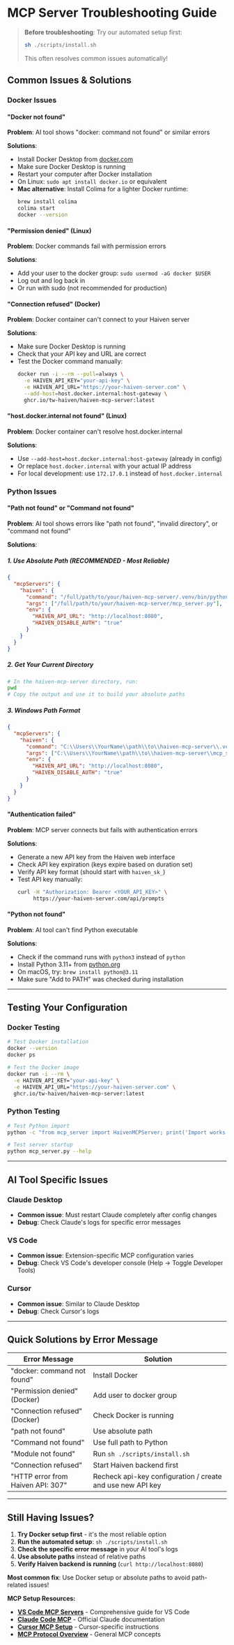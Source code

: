 # MCP Server Troubleshooting Guide

> **Before troubleshooting**: Try our automated setup first:
> ```bash
> sh ./scripts/install.sh
> ```
> This often resolves common issues automatically!

## **Common Issues & Solutions**

### **Docker Issues**

#### **"Docker not found"**
**Problem**: AI tool shows "docker: command not found" or similar errors

**Solutions**:
- Install Docker Desktop from [docker.com](https://docker.com)
- Make sure Docker Desktop is running
- Restart your computer after Docker installation
- On Linux: `sudo apt install docker.io` or equivalent
- **Mac alternative**: Install Colima for a lighter Docker runtime:
  ```bash
  brew install colima
  colima start
  docker --version
  ```

#### **"Permission denied" (Linux)**
**Problem**: Docker commands fail with permission errors

**Solutions**:
- Add your user to the docker group: `sudo usermod -aG docker $USER`
- Log out and log back in
- Or run with sudo (not recommended for production)

#### **"Connection refused" (Docker)**
**Problem**: Docker container can't connect to your Haiven server

**Solutions**:
- Make sure Docker Desktop is running
- Check that your API key and URL are correct
- Test the Docker command manually:
  ```bash
  docker run -i --rm --pull=always \
    -e HAIVEN_API_KEY="your-api-key" \
    -e HAIVEN_API_URL="https://your-haiven-server.com" \
    --add-host=host.docker.internal:host-gateway \
    ghcr.io/tw-haiven/haiven-mcp-server:latest
  ```

#### **"host.docker.internal not found" (Linux)**
**Problem**: Docker container can't resolve host.docker.internal

**Solutions**:
- Use `--add-host=host.docker.internal:host-gateway` (already in config)
- Or replace `host.docker.internal` with your actual IP address
- For local development: use `172.17.0.1` instead of `host.docker.internal`

### **Python Issues**

#### **"Path not found" or "Command not found"**

**Problem**: AI tool shows errors like "path not found", "invalid directory", or "command not found"

**Solutions**:

##### **1. Use Absolute Path (RECOMMENDED - Most Reliable)**
```json
{
  "mcpServers": {
    "haiven": {
      "command": "/full/path/to/your/haiven-mcp-server/.venv/bin/python",
      "args": ["/full/path/to/your/haiven-mcp-server/mcp_server.py"],
      "env": {
        "HAIVEN_API_URL": "http://localhost:8080",
        "HAIVEN_DISABLE_AUTH": "true"
      }
    }
  }
}
```

##### **2. Get Your Current Directory**
```bash
# In the haiven-mcp-server directory, run:
pwd
# Copy the output and use it to build your absolute paths
```

##### **3. Windows Path Format**
```json
{
  "mcpServers": {
    "haiven": {
      "command": "C:\\Users\\YourName\\path\\to\\haiven-mcp-server\\.venv\\Scripts\\python.exe",
      "args": ["C:\\Users\\YourName\\path\\to\\haiven-mcp-server\\mcp_server.py"],
      "env": {
        "HAIVEN_API_URL": "http://localhost:8080",
        "HAIVEN_DISABLE_AUTH": "true"
      }
    }
  }
}
```

#### **"Authentication failed"**
**Problem**: MCP server connects but fails with authentication errors

**Solutions**:
- Generate a new API key from the Haiven web interface
- Check API key expiration (keys expire based on duration set)
- Verify API key format (should start with `haiven_sk_`)
- Test API key manually:
  ```bash
  curl -H "Authorization: Bearer <YOUR_API_KEY>" \
       https://your-haiven-server.com/api/prompts
  ```

#### **"Python not found"**
**Problem**: AI tool can't find Python executable

**Solutions**:
- Check if the command runs with `python3` instead of `python`
- Install Python 3.11+ from [python.org](https://python.org)
- On macOS, try: `brew install python@3.11`
- Make sure "Add to PATH" was checked during installation

---

## **Testing Your Configuration**

### **Docker Testing**
```bash
# Test Docker installation
docker --version
docker ps

# Test the Docker image
docker run -i --rm \
  -e HAIVEN_API_KEY="your-api-key" \
  -e HAIVEN_API_URL="https://your-haiven-server.com" \
  ghcr.io/tw-haiven/haiven-mcp-server:latest
```

### **Python Testing**
```bash
# Test Python import
python -c "from mcp_server import HaivenMCPServer; print('Import works')"

# Test server startup
python mcp_server.py --help
```

---

## **AI Tool Specific Issues**

### **Claude Desktop**
- **Common issue**: Must restart Claude completely after config changes
- **Debug**: Check Claude's logs for specific error messages

### **VS Code**
- **Common issue**: Extension-specific MCP configuration varies
- **Debug**: Check VS Code's developer console (Help → Toggle Developer Tools)

### **Cursor**
- **Common issue**: Similar to Claude Desktop
- **Debug**: Check Cursor's logs

---

## **Quick Solutions by Error Message**

| Error Message | Solution |
|---------------|----------|
| "docker: command not found" | Install Docker |
| "Permission denied" (Docker) | Add user to docker group |
| "Connection refused" (Docker) | Check Docker is running |
| "path not found" | Use absolute path |
| "Command not found" | Use full path to Python |
| "Module not found" | Run `sh ./scripts/install.sh` |
| "Connection refused" | Start Haiven backend first |
| "HTTP error from Haiven API: 307" | Recheck api-key configuration / create and use new API key |

---

## **Still Having Issues?**

1. **Try Docker setup first** - it's the most reliable option
2. **Run the automated setup**: `sh ./scripts/install.sh`
3. **Check the specific error message** in your AI tool's logs
4. **Use absolute paths** instead of relative paths
5. **Verify Haiven backend is running** (`curl http://localhost:8080`)

**Most common fix**: Use Docker setup or absolute paths to avoid path-related issues!

**MCP Setup Resources:**
- **[VS Code MCP Servers](https://code.visualstudio.com/docs/copilot/chat/mcp-servers)** - Comprehensive guide for VS Code
- **[Claude Code MCP](https://docs.anthropic.com/en/docs/claude-code/mcp)** - Official Claude documentation
- **[Cursor MCP Setup](https://docs.cursor.com/en/context/mcp#using-mcp-json)** - Cursor-specific instructions
- **[MCP Protocol Overview](https://modelcontextprotocol.io/quickstart/user#understanding-mcp-servers)** - General MCP concepts
